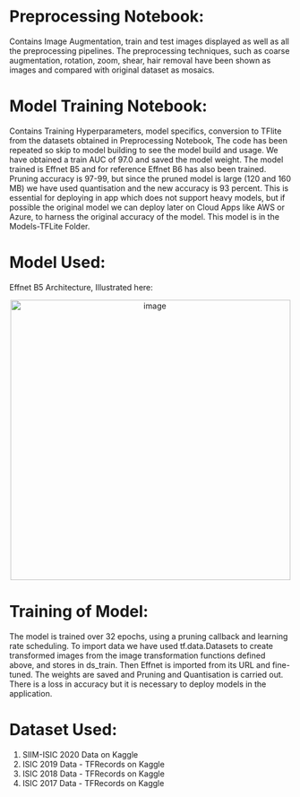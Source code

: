 # Preprocessing Notebook: 

Contains Image Augmentation, train and test images displayed as well as all the preprocessing pipelines. The preprocessing techniques, 
such as coarse augmentation, rotation, zoom, shear, hair removal have been shown as images and compared with original dataset as mosaics.

# Model Training Notebook: 

Contains Training Hyperparameters, model specifics, conversion to TFlite from the datasets obtained in Preprocessing Notebook,
The code has been repeated so skip to model building to see the model build and usage. We have obtained a train AUC of 97.0 
and saved the model weight. The model trained is Effnet B5 and for reference Effnet B6 has also been trained. Pruning accuracy is 97-99, but
since the pruned model is large (120 and 160 MB) we have used quantisation and the new accuracy is 93 percent. This is essential for deploying in app
which does not support heavy models, but if possible the original model we can deploy later on Cloud Apps like AWS or Azure, to harness the original
accuracy of the model. This model is in the Models-TFLite Folder.

# Model Used:

Effnet B5 Architecture, Illustrated here:

<p align="center">
  <img src="https://user-images.githubusercontent.com/36783331/95022188-460abc80-0693-11eb-9b06-8172601e0398.png" width="500" title="image">
</p>


# Training of Model:

The model is trained over 32 epochs, using a pruning callback and learning rate scheduling. To import data we have used tf.data.Datasets to create transformed
images from the image transformation functions defined above, and stores in ds_train. Then Effnet is imported from its URL and fine-tuned. The weights are saved
and Pruning and Quantisation is carried out. There is a loss in accuracy but it is necessary to deploy models in the application. 

# Dataset Used:

1. SIIM-ISIC 2020 Data on Kaggle
2. ISIC 2019 Data - TFRecords on Kaggle
3. ISIC 2018 Data - TFRecords on Kaggle
4. ISIC 2017 Data - TFRecords on Kaggle
